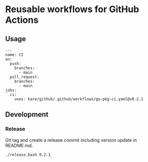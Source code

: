 # Reusable workflows for GitHub Actions

## Usage
```
---
name: CI
on:
  push:
    branches:
      - main
  pull_request:
    branches:
      - main
jobs:
  ci:
    uses: kare/github/.github/workflows/go-pkg-ci.yaml@v0.2.1
```

## Development
### Release
Git tag and create a release commit including version update in README.md.
```bash
./release.bash 0.2.1
```
